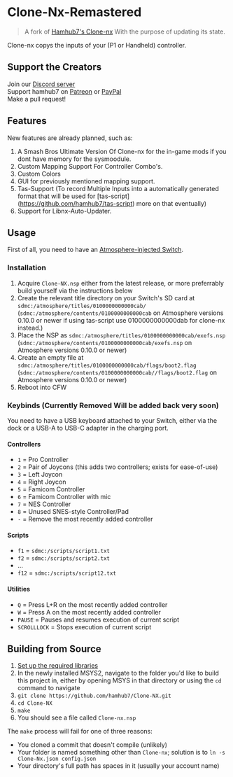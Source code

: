 # Clone-Nx-Remastered
> A fork of [Hamhub7's Clone-nx](https://github.com/hamhub7/CLONE-nx) With the purpose of updating its state.

Clone-nx copys the inputs of your (P1 or Handheld) controller.

## Support the Creators
Join our [Discord server](http://discord.gg/qeamCcV)  
Support hamhub7 on [Patreon](https://www.patreon.com/aaronhh) or [PayPal](https://www.paypal.me/aaronhamhub)  
Make a pull request!  

## Features
New features are already planned, such as:
1. A Smash Bros Ultimate Version Of Clone-nx for the in-game mods if you dont have memory for the sysmoodule.
2. Custom Mapping Support For Controller Combo's.
3. Custom Colors
4. GUI for previously mentioned mapping support.
5. Tas-Support (To record Multiple Inputs into a automatically generated format that will be used for [tas-script] (https://github.com/hamhub7/tas-script) more on that eventually)
6. Support for Libnx-Auto-Updater.

## Usage
First of all, you need to have an [Atmosphere-injected Switch](https://switch.homebrew.guide/).

### Installation
1. Acquire `Clone-NX.nsp` either from the latest release, or more preferrably build yourself via the instructions below
2. Create the relevant title directory on your Switch's SD card at `sdmc:/atmosphere/titles/0100000000000cab/` (`sdmc:/atmosphere/contents/0100000000000cab` on Atmosphere versions 0.10.0 or newer if using tas-script use 0100000000000dab for clone-nx instead.)
3. Place the NSP as `sdmc:/atmosphere/titles/0100000000000cab/exefs.nsp` (`sdmc:/atmosphere/contents/0100000000000cab/exefs.nsp` on Atmosphere versions 0.10.0 or newer)
4. Create an empty file at `sdmc:/atmosphere/titles/0100000000000cab/flags/boot2.flag` (`sdmc:/atmosphere/contents/0100000000000cab//flags/boot2.flag` on Atmosphere versions 0.10.0 or newer)
5. Reboot into CFW

### Keybinds (Currently Removed Will be added back very soon)
You need to have a USB keyboard attached to your Switch, either via the dock or a USB-A to USB-C adapter in the charging port.

#### Controllers
- `1` = Pro Controller  
- `2` = Pair of Joycons (this adds two controllers; exists for ease-of-use)  
- `3` = Left Joycon  
- `4` = Right Joycon  
- `5` = Famicom Controller  
- `6` = Famicom Controller with mic  
- `7` = NES Controller  
- `8` = Unused SNES-style Controller/Pad
- `-` = Remove the most recently added controller

#### Scripts
- `f1` = `sdmc:/scripts/script1.txt`
- `f2` = `sdmc:/scripts/script2.txt`
- ...
- `f12` = `sdmc:/scripts/script12.txt`

#### Utilities
- `Q` = Press L+R on the most recently added controller
- `W` = Press A on the most recently added controller
- `PAUSE` = Pauses and resumes execution of current script
- `SCROLLLOCK` = Stops execution of current script

## Building from Source
1. [Set up the required libraries](https://switchbrew.org/wiki/Setting_up_Development_Environment)
2. In the newly installed MSYS2, navigate to the folder you'd like to build this project in, either by opening MSYS in that directory or using the `cd` command to navigate
3. `git clone https://github.com/hamhub7/Clone-NX.git`
4. `cd Clone-NX`
5. `make`
6. You should see a file called `Clone-nx.nsp`

The `make` process will fail for one of three reasons:
- You cloned a commit that doesn't compile (unlikely)
- Your folder is named something other than `Clone-nx`; solution is to `ln -s Clone-Nx.json config.json`
- Your directory's full path has spaces in it (usually your account name)
